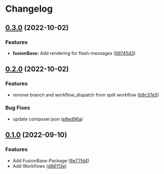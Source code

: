 # Changelog

## [0.3.0](https://github.com/erkenes/Erk.Flow.BaseDevelopment/compare/0.2.0...0.3.0) (2022-10-02)


### Features

* **fusionBase:** Add rendering for flash-messages ([99745d3](https://github.com/erkenes/Erk.Flow.BaseDevelopment/commit/99745d311c4fc9158e81b802cc4a4c5cb7fff00f))

## [0.2.0](https://github.com/erkenes/Erk.Flow.BaseDevelopment/compare/0.1.0...0.2.0) (2022-10-02)


### Features

* remove branch and workflow_dispatch from split workflow ([b9c37e5](https://github.com/erkenes/Erk.Flow.BaseDevelopment/commit/b9c37e56d93ec8028f2507dde8333286fe124453))


### Bug Fixes

* update composer.json ([e8ed96a](https://github.com/erkenes/Erk.Flow.BaseDevelopment/commit/e8ed96ad6d51f97df0d1cac4001fa095618adad2))

## [0.1.0](https://github.com/erkenes/Erk.Flow.BaseDevelopment/compare/v0.0.1...0.1.0) (2022-09-10)


### Features

* Add FusionBase-Package ([8e77fd4](https://github.com/erkenes/Erk.Flow.BaseDevelopment/commit/8e77fd4fdf6b0b864f9c978a7cc47c0a2482153a))
* Add Workflows ([d86113e](https://github.com/erkenes/Erk.Flow.BaseDevelopment/commit/d86113e018e2f9f84217488af8600450dedc0488))
